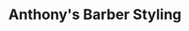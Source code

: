 ---
title: "Anthony's Barber Styling"
url: /arlington/anthonys-barber-styling/
shop: hairdresser
---